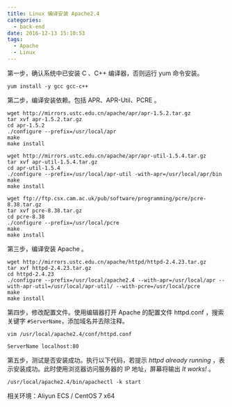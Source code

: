 ```yaml
---
title: Linux 编译安装 Apache2.4
categories:
  - back-end
date: 2016-12-13 15:10:53
tags:
  - Apache
  - Linux
---
```


第一步，确认系统中已安装 C 、C++ 编译器，否则运行 yum 命令安装。

```
yum install -y gcc gcc-c++
```
<!-- more -->

第二步，编译安装依赖。包括 APR、APR-Util、PCRE 。

```
wget http://mirrors.ustc.edu.cn/apache/apr/apr-1.5.2.tar.gz
tar xvf apr-1.5.2.tar.gz
cd apr-1.5.2
./configure --prefix=/usr/local/apr
make
make install
```

```
wget http://mirrors.ustc.edu.cn/apache/apr/apr-util-1.5.4.tar.gz
tar xvf apr-util-1.5.4.tar.gz
cd apr-util-1.5.4
./configure --prefix=/usr/local/apr-util -with-apr=/usr/local/apr/bin
make
make install
```

```
wget ftp://ftp.csx.cam.ac.uk/pub/software/programming/pcre/pcre-8.38.tar.gz
tar xvf pcre-8.38.tar.gz
cd pcre-8.38
./configure --prefix=/usr/local/pcre
make 
make install
```
第三步，编译安装 Apache 。

```
wget http://mirrors.ustc.edu.cn/apache/httpd/httpd-2.4.23.tar.gz
tar xvf httpd-2.4.23.tar.gz
cd httpd-2.4.23
./configure --prefix=/usr/local/apache2.4 --with-apr=/usr/local/apr --with-apr-util=/usr/local/apr-util/ --with-pcre=/usr/local/pcre
make
make install
```

第四步，修改配置文件。使用编辑器打开 Apache 的配置文件 httpd.conf ，搜索关键字 `#ServerName`，添加域名并去除注释。

```
vim /usr/local/apache2.4/conf/httpd.conf
```

```
ServerName localhost:80
```

第五步，测试是否安装成功。执行以下代码，若提示 _httpd already running_ ，表示安装成功。此时使用浏览器访问服务器的 IP 地址，屏幕将输出 _It works!_ 。

```
/usr/local/apache2.4/bin/apachectl -k start
```

相关环境：Aliyun ECS / CentOS 7 x64